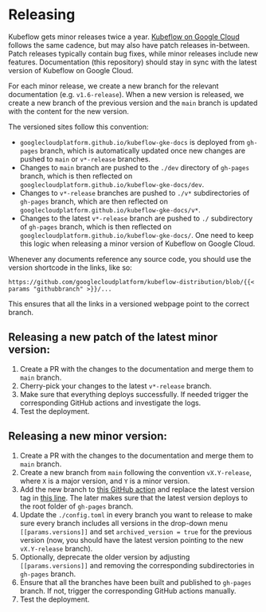 # Releasing

Kubeflow gets minor releases twice a year. [Kubeflow on Google Cloud](https://github.com/googlecloudplatform/kubeflow-distribution) follows the same cadence, but may also have patch releases in-between. Patch releases typically contain bug fixes, while minor releases include new features. Documentation (this repository) should stay in sync with the latest version of Kubeflow on Google Cloud.

For each minor release, we create a new branch for the relevant documentation (e.g. `v1.6-release`). When a new version is released, we create a new branch of the previous version and the `main` branch is updated with the content for the new version.

The versioned sites follow this convention:

* `googlecloudplatform.github.io/kubeflow-gke-docs` is deployed from `gh-pages` branch, which is automatically updated once new changes are pushed to `main` or `v*-release` branches.
* Changes to `main` branch are pushed to the `./dev` directory of `gh-pages` branch, which is then reflected on `googlecloudplatform.github.io/kubeflow-gke-docs/dev`.
* Changes to `v*-release` branches are pushed to `./v*` subdirectories of `gh-pages` branch, which are then reflected on `googlecloudplatform.github.io/kubeflow-gke-docs/v*`.
* Changes to the latest `v*-release` branch are pushed to `./` subdirectory of `gh-pages` branch, which is then reflected on `googlecloudplatform.github.io/kubeflow-gke-docs/`. One need to keep this logic when releasing a minor version of Kubeflow on Google Cloud.

Whenever any documents reference any source code, you should use the version shortcode in the links, like so:

```
https://github.com/googlecloudplatform/kubeflow-distribution/blob/{{< params "githubbranch" >}}/...
```

This ensures that all the links in a versioned webpage point to the correct branch.

## Releasing a new patch of the latest minor version:

1. Create a PR with the changes to the documentation and merge them to `main` branch.
2. Cherry-pick your changes to the latest `v*-release` branch.
3. Make sure that everything deploys successfully. If needed trigger the corresponding GitHub actions and investigate the logs.
4. Test the deployment.

## Releasing a new minor version:

1. Create a PR with the changes to the documentation and merge them to `main` branch.
2. Create a new branch from `main` following the convention `vX.Y-release`, where `X` is a major version, and `Y` is a minor version.
3. Add the new branch to [this GitHub action](.github/workflows/hugo-build-deploy-on-push.yml#L6) and replace the latest version tag in [this line](.github/workflows/hugo-build-deploy-on-push.yml#L56). The later makes sure that the latest version deploys to the root folder of `gh-pages` branch.
4. Update the `./config.toml` in every branch you want to release to make sure every branch includes all versions in the drop-down menu `[[params.versions]]` and set `archived_version = true` for the previous version (now, you should have the latest version pointing to the new `vX.Y-release` branch).
5. Optionally, deprecate the older version by adjusting `[[params.versions]]` and removing the corresponding subdirectories in `gh-pages` branch.
6. Ensure that all the branches have been built and published to `gh-pages` branch. If not, trigger the corresponding GitHub actions manually.
7. Test the deployment.

